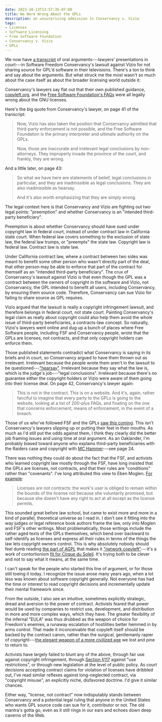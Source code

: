 ```yaml
---
date: 2023-10-13T13:57:35-07:00
title: We Were Wrong About the GPLs
description: an unsurprising admission in Conservancy v. Vizio
tags:
- Licenses
- Software Licensing
- Free Software Foundation
- Conservancy v. Vizio
- GPLs
---
```


We now have [a transcript](https://downloads.kemitchell.com/2023-10-05-SFC-v-Vizio.pdf) of oral arguments---lawyers' presentations in court---in Software Freedom Conservancy's lawsuit against Vizio for not sharing source for GPL'd software in their televisions.  There's a ton to think and say about the arguments.  But what struck me the most wasn't so much about the case itself as about the broader licensing world outside it:

Conservancy's lawyers say flat out that their own published guidance, [copyleft.org](https://copyleft.org), and the [Free Software Foundation's FAQs](https://www.gnu.org/licenses/gpl-faq.html) were all legally wrong about the GNU licenses.

Here's the big quote from Conservancy's lawyer, on page 41 of the transcript:

> Now, Vizio has also taken the position that Conservancy admitted that third-party enforcement is not possible, and the Free Software Foundation is the primary interpreter and ultimate authority on the GPLs.
>
> Now, those are inaccurate and irrelevant legal conclusions by non-attorneys.  They improperly invade the province of the court, and frankly, they are wrong.

And a little later, on page 43:

> So what we have here are statements of belief, legal conclusions in particular, and they are inadmissible as legal conclusions.  They are also inadmissible as hearsay.
>
> And it's also worth emphasizing that they are simply wrong.

The legal context here is that Conservancy and Vizio are fighting out two legal points: "preemption" and whether Conservancy is an "intended third-party beneficiary".

Preemption is about whether Conservancy should have sued under copyright law in federal court, instead of under contract law in California state court.  When federal law covers something to the exclusion of state law, the federal law trumps, or "preempts" the state law.  Copyright law is federal law.  Contract law is state law.

Under California contract law, where a contract between two sides was meant to benefit some other person who wasn't directly part of the deal, that other person may be able to enforce that part of the contract for themself as an "intended third-party beneficiary".  The crux of Conservancy's lawsuit against Vizio is that even though the GPL was a contract between the owners of copyright in the software and Vizio, not Conservancy, the GPL intended to benefit all users, including Conservancy, by ensuring them source code.  Therefore, Conservancy can sue Vizio for failing to share source as GPL requires.

Vizio argued that the lawsuit is really a copyright infringement lawsuit, and therefore belongs in federal court, not state court.  Painting Conservancy's legal claim as really about copyright could also help them avoid the whole issue of third-party beneficiaries, a contracts-law concept.  So naturally, Vizio's lawyers went online and dug up a bunch of places where Free Software people, including FSF and Conservancy people, wrote that the GPLs are licenses, not contracts, and that only copyright holders can enforce them.

Those published statements contradict what Conservancy is saying in its briefs and in court, so Conservancy argued to have them thrown out as irrelevant.  Irrelevant because the people wrote them aren't in the lawsuit to be questioned---["hearsay"](https://en.wikipedia.org/wiki/Hearsay).  Irrelevant because they say what the law is, which is the judge's job---"legal conclusions".  Irrelevant because there's no guarantee either the copyright holders or Vizio were aware of them going into their license deal.  On page 42, Conservancy's lawyer again:

> This is not in the contract.  This is on a website.  And it's, again, rather fanciful to imagine that every party to the GPLs is going to the website, looking at a list of 200-plus FAQs, and fixating on the one that concerns enforcement, means of enforcement, in the event of a breach.

Those of us who've followed FSF and the GPLs [saw this coming](https://writing.kemitchell.com/2021/10/19/SFC-v-Vizio-Complaint).  This isn't Conservancy's lawyers slipping up or putting their feet in their mouths.  As much as I'd still put the odds against them, I think they clearly did the better job framing issues and using time at oral argument.  As an Oaklander, I'm probably biased toward anyone who explains third-party beneficiaries with the Raiders case and copyright with [MC Hammer](https://www.youtube.com/watch?v=otCpCn0l4Wo&pp=ygUQY2FuJ3QgdG91Y2ggdGhpcw%3D%3D)---see page 24.

There was nothing they could do about the fact that the FSF, and activists who learned copyright law mostly through the FSF, have long insisted that the GPLs are licenses, not contracts, and that their rules are "conditions" rather than "covenants".  I've long attributed this view to Eben Moglen.  [For example](https://moglen.law.columbia.edu/publications/lu-12.pdf):

> Licenses are not contracts: the work's user is obliged to remain within the bounds of the license not because she voluntarily promised, but because she doesn't have any right to act at all except as the license permits.

This sounded great before law school, but came to exist more and more in a kind of parallel, theoretical universe as I read in.  I don't see it fitting into the way judges or legal reference book authors frame the law, only into Moglen and FSF's other writings.  Most problematically, those writings include the rather aged texts of the GPLs themselves, which bend over backward to self-identify as licenses and express all their rules in terms of the things the law lets copyright owners control.  This is why absolutely nobody should feel dumb reading [the part of AGPL](https://www.gnu.org/licenses/agpl-3.0.html#section13) that makes it ["network copyleft"](https://blueoakcouncil.org/copyleft#network)---it's a work of contortionism [fit for Cirque du Soleil](https://www.youtube.com/watch?v=m7mz6VHLJSc).  It's trying both to be clever and _not_ to say what it means, at the same time.

I can't speak for the people who started this line of argument, or for those still toeing it today.  I recognize the issue arose many years ago, when a lot less was known about software copyright generally.  Not everyone has had the time or interest to read copyright decisions and incrementally update their mental framework since.

From the outside, I also see an intuitive, sometimes explicitly strategic, dread and aversion to the power of contract.  Activists feared that power would be used by companies to restrict use, development, and distribution in more and more complex ways, which they have.  The greater flexibility of the infernal "EULA" was thus drubbed as the weapon of choice for Freedom's enemies, a runaway escalation of hostilities better hemmed in by arms control.  That made it inconceivable that copyleft itself should be backed by the contract canon, rather than the surgical, gentlemanly rapier of copyright---[the elegant weapon of a more civilized age](https://en.wikipedia.org/wiki/Lightsaber) we lost and pine to return to.

Activists have largely failed to blunt any of the above, through fair use against copyright infringement, through [Section §117](https://www.law.cornell.edu/uscode/text/17/117) against "use restrictions", or through new legislation at the level of public policy.  As court decisions accepting contract claims for violation of licenses have dribbled out, I've read similar reflexes against long-neglected contract, via "copyright misuse", an explicitly niche, disfavored doctrine.  I'd give it similar chances.

Either way, "license, not contract" now indisputably stands between Conservancy and a potential legal ruling that anyone in the United States who wants GPL source code can sue for it, contributor or not.  The old mantra's gotta go, even as it still rings in our ears and echoes down deep caverns of the Web.
